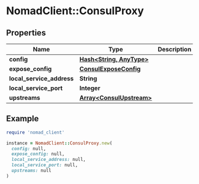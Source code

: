 # NomadClient::ConsulProxy

## Properties

| Name | Type | Description | Notes |
| ---- | ---- | ----------- | ----- |
| **config** | [**Hash&lt;String, AnyType&gt;**](AnyType.md) |  | [optional] |
| **expose_config** | [**ConsulExposeConfig**](ConsulExposeConfig.md) |  | [optional] |
| **local_service_address** | **String** |  | [optional] |
| **local_service_port** | **Integer** |  | [optional] |
| **upstreams** | [**Array&lt;ConsulUpstream&gt;**](ConsulUpstream.md) |  | [optional] |

## Example

```ruby
require 'nomad_client'

instance = NomadClient::ConsulProxy.new(
  config: null,
  expose_config: null,
  local_service_address: null,
  local_service_port: null,
  upstreams: null
)
```

